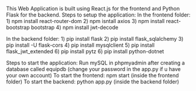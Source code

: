 This Web Application is built using React.js for the frontend and Python Flask for the backend.
Steps to setup the application:
  In the frontend folder:
    1) npm install react-router-dom
    2) npm isntall axios
    3) npm install react-bootstrap bootstrap
    4) npm install jwt-decode

  In the backend folder:
    1) pip install flask
    2) pip install flask_sqlalchemy
    3) pip install -U flask-cors
    4) pip install mysqlclient
    5) pip install flask_jwt_extended
    6) pip install pytz
    6) pip install python-dotnet

Steps to start the application:
  Run mySQL in phpmyadmin after creating a database called equipdb (change your password in the app.py if u have your own account) 
  To start the frontend: npm start (inside the frontend folder)
  To start the backend: python app.py (inside the backend folder)
